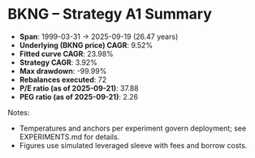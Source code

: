 # BKNG – Strategy A1 Summary

- **Span**: 1999-03-31 → 2025-09-19 (26.47 years)
- **Underlying (BKNG price) CAGR**: 9.52%
- **Fitted curve CAGR**: 23.98%
- **Strategy CAGR**: 3.92%
- **Max drawdown**: -99.99%
- **Rebalances executed**: 72
- **P/E ratio (as of 2025-09-21)**: 37.88
- **PEG ratio (as of 2025-09-21)**: 2.26

Notes:

- Temperatures and anchors per experiment govern deployment; see EXPERIMENTS.md for details.
- Figures use simulated leveraged sleeve with fees and borrow costs.

